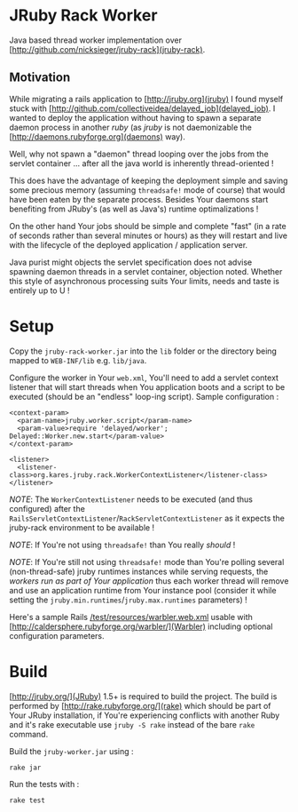 JRuby Rack Worker
=================

Java based thread worker implementation over
[http://github.com/nicksieger/jruby-rack](jruby-rack).

Motivation
----------

While migrating a rails application to [http://jruby.org](jruby) I found myself
stuck with [http://github.com/collectiveidea/delayed_job](delayed_job). I wanted
to deploy the application without having to spawn a separate daemon process in
another *ruby* (as *jruby* is not daemonizable the
[http://daemons.rubyforge.org](daemons) way).

Well, why not spawn a "daemon" thread looping over the jobs from the servlet
container ... after all the java world is inherently thread-oriented !

This does have the advantage of keeping the deployment simple and saving some
precious memory (assuming `threadsafe!` mode of course) that would have been
eaten by the separate process. Besides Your daemons start benefiting from
JRuby's (as well as Java's) runtime optimalizations !

On the other hand Your jobs should be simple and complete "fast" (in a rate of
seconds rather than several minutes or hours) as they will restart and live with
the lifecycle of the deployed application / application server.

Java purist might objects the servlet specification does not advise spawning
daemon threads in a servlet container, objection noted. Whether this style of
asynchronous processing suits Your limits, needs and taste is entirely up to U !


Setup
=====

Copy the `jruby-rack-worker.jar` into the `lib` folder or the directory being
mapped to `WEB-INF/lib` e.g. `lib/java`.

Configure the worker in Your `web.xml`, You'll need to add a servlet context
listener that will start threads when You application boots and a script to be
executed (should be an "endless" loop-ing script). Sample configuration :

    <context-param>
      <param-name>jruby.worker.script</param-name>
      <param-value>require 'delayed/worker'; Delayed::Worker.new.start</param-value>
    </context-param>

    <listener>
      <listener-class>org.kares.jruby.rack.WorkerContextListener</listener-class>
    </listener>

*NOTE*: The `WorkerContextListener` needs to be executed (and thus configured)
after the `RailsServletContextListener`/`RackServletContextListener` as it expects
the jruby-rack environment to be available !

*NOTE*: If You're not using `threadsafe!` than You really *should* !

*NOTE*: If You're still not using `threadsafe!` mode than You're polling several
(non-thread-safe) jruby runtimes instances while serving requests, the *workers
run as part of Your application* thus each worker thread will remove and use an
application runtime from Your instance pool (consider it while setting the
`jruby.min.runtimes`/`jruby.max.runtimes` parameters) !

Here's a sample Rails [/test/resources/warbler.web.xml](web.xml) usable with
[http://caldersphere.rubyforge.org/warbler/](Warbler) including optional
configuration parameters.

Build
=====

[http://jruby.org/](JRuby) 1.5+ is required to build the project.
The build is performed by [http://rake.rubyforge.org/](rake) which should be part
of Your JRuby installation, if You're experiencing conflicts with another Ruby and
it's rake executable use `jruby -S rake` instead of the bare `rake` command.

Build the `jruby-worker.jar` using :

    rake jar

Run the tests with :

    rake test
